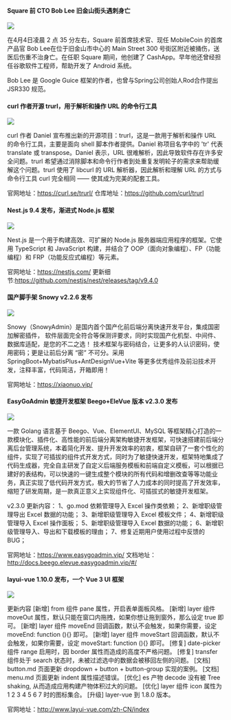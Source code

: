 ####  Square 前 CTO Bob Lee 旧金山街头遇刺身亡

![](https://img.wendingding.vip/wx/2023040601.png)

在4月4日凌晨 2 点 35 分左右，Square 前首席技术官、现任 MobileCoin 的首席产品官 Bob Lee在位于旧金山市中心的 Main Street 300 号街区附近被捅伤，送医后伤重不治身亡。在任职 Square 期间，他创建了 CashApp。早年他还曾经担任谷歌软件工程师，帮助开发了 Android 系统。

Bob Lee 是 Google Guice 框架的作者，也曾与Spring公司创始人Rod合作提出 JSR330 规范。

#### curl 作者开源 trurl，用于解析和操作 URL 的命令行工具

![](https://img.wendingding.vip/wx/2023040602.png)

curl 作者 Daniel 宣布推出新的开源项目：trurl，这是一款用于解析和操作 URL 的命令行工具，主要是面向 shell 脚本作者提供。Daniel 称项目名字中的 'tr' 代表 translate 或 transpose。Daniel 表示，URL 很难解析，因此导致软件存在许多安全问题。trurl 希望通过消除脚本和命令行作者到处重复发明轮子的需求来帮助缓解这个问题。trurl 使用了 libcurl 的 URL 解析器，因此解析和理解 URL 的方式与命令行工具 curl 完全相同 —— 使其成为完美的配套工具。

官网地址：https://curl.se/trurl/
仓库地址：https://github.com/curl/trurl


#### Nest.js 9.4 发布，渐进式 Node.js 框架

![](https://img.wendingding.vip/wx/2023040603.png)

Nest.js 是一个用于构建高效、可扩展的 Node.js 服务器端应用程序的框架。它使用 TypeScript 和 JavaScript 构建，并结合了 OOP（面向对象编程）、FP（功能编程）和 FRP（功能反应式编程）等元素。

官网地址：https://nestjs.com/
更新细节:https://github.com/nestjs/nest/releases/tag/v9.4.0

#### 国产脚手架 Snowy v2.2.6 发布

![](https://img.wendingding.vip/wx/2023040604.png)

Snowy（SnowyAdmin）是国内首个国产化前后端分离快速开发平台，集成国密加解密插件， 软件层面完全符合等保测评要求，同时实现国产化机型、中间件、数据库适配，是您的不二之选！ 技术框架与密码结合，让更多的人认识密码，使用密码；更是让前后分离 “密” 不可分。采用 SpringBoot+MybatisPlus+AntDesignVue+Vite 等更多优秀组件及前沿技术开发，注释丰富，代码简洁，开箱即用！


官网地址：https://xiaonuo.vip/


#### EasyGoAdmin 敏捷开发框架 Beego+EleVue 版本 v2.3.0 发布

![](https://img.wendingding.vip/wx/2023040605.png)

一款 Golang 语言基于 Beego、Vue、ElementUI、MySQL 等框架精心打造的一款模块化、插件化、高性能的前后端分离架构敏捷开发框架，可快速搭建前后端分离后台管理系统，本着简化开发、提升开发效率的初衷，框架自研了一套个性化的组件，实现了可插拔的组件式开发方式，同时为了敏捷快速开发，框架特地集成了代码生成器，完全自主研发了自定义后端服务模板和前端自定义模板，可以根据已建好的表结构，可以快速的一键生成整个模块的所有代码和增删改查等等功能业务，真正实现了低代码开发方式，极大的节省了人力成本的同时提高了开发效率，缩短了研发周期，是一款真正意义上实现组件化、可插拔式的敏捷开发框架。

v2.3.0 更新内容：
1、go.mod 依赖管理导入 Excel 操作类依赖；
2、新增职级管理导出 Excel 数据的功能；
3、新增职级管理导入 Excel 模板文件；
4、新增职级管理导入 Excel 操作面板；
5、新增职级管理导入 Excel 数据的功能；
6、新增职级管理导入、导出和下载模板的理由；
7、修复近期用户使用过程中反馈的 BUG；

官网地址：https://www.easygoadmin.vip/
文档地址：http://docs.beego.elevue.easygoadmin.vip/#/

#### layui-vue 1.10.0 发布，一个 Vue 3 UI 框架

![](https://img.wendingding.vip/wx/2023040606.png)

更新内容
[新增] from 组件 pane 属性，开启表单面板风格。
[新增] layer 组件 moveOut 属性，默认只能在窗口内拖拽，如果你想让拖到窗外，那么设定 true 即可。
[新增] layer 组件 moveEnd 回调函数，默认不会触发，如果你需要，设定 moveEnd: function (){} 即可。
[新增] layer 组件 moveStart 回调函数，默认不会触发，如果你需要，设定 moveStart: function (){} 即可。
[修复] date-picker 组件 range 启用时，因 border 属性而造成的高度不严格问题。
[修复] transfer 组件处于 search 状态时，未被过滤选中的数据会被移回左侧的问题。
[文档] button.md 页面更新 dropdown + button + button-group 实现的案例。
[文档] menu.md 页面更新 indent 属性描述错误。
[优化] es 产物 decode 没有被 Tree shaking, 从而造成应用构建产物体积过大的问题。
[优化] layer 组件 icon 属性为 1 2 3 4 5 6 7 时的图标集合。
[升级] layer-vue 到 1.8.0 版本。

官网地址：http://www.layui-vue.com/zh-CN/index
